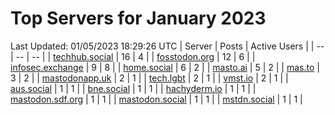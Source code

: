 # Top Servers for January 2023
Last Updated: 01/05/2023 18:29:26 UTC
| Server | Posts | Active Users |
| -- | -- | -- |
| [techhub.social](https://techhub.social/tags/PowerShell) | 16 | 4 |
| [fosstodon.org](https://fosstodon.org/tags/PowerShell) | 12 | 6 |
| [infosec.exchange](https://infosec.exchange/tags/PowerShell) | 9 | 8 |
| [home.social](https://home.social/tags/PowerShell) | 6 | 2 |
| [masto.ai](https://masto.ai/tags/PowerShell) | 5 | 2 |
| [mas.to](https://mas.to/tags/PowerShell) | 3 | 2 |
| [mastodonapp.uk](https://mastodonapp.uk/tags/PowerShell) | 2 | 1 |
| [tech.lgbt](https://tech.lgbt/tags/PowerShell) | 2 | 1 |
| [vmst.io](https://vmst.io/tags/PowerShell) | 2 | 1 |
| [aus.social](https://aus.social/tags/PowerShell) | 1 | 1 |
| [bne.social](https://bne.social/tags/PowerShell) | 1 | 1 |
| [hachyderm.io](https://hachyderm.io/tags/PowerShell) | 1 | 1 |
| [mastodon.sdf.org](https://mastodon.sdf.org/tags/PowerShell) | 1 | 1 |
| [mastodon.social](https://mastodon.social/tags/PowerShell) | 1 | 1 |
| [mstdn.social](https://mstdn.social/tags/PowerShell) | 1 | 1 |
